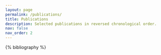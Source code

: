 ```yaml
---
layout: page
permalink: /publications/
title: Publications
description: Selected publications in reversed chronological order.
nav: false
nav_order: 2
---
```


<!-- _pages/publications.md -->
<div class="publications">

{% bibliography %}

</div>
